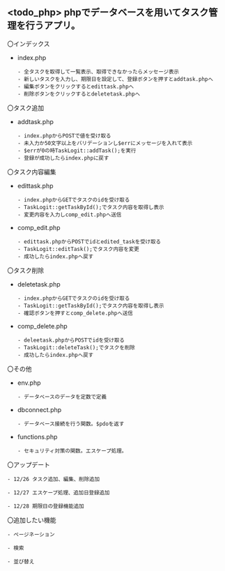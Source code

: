 ## <todo_php> phpでデータベースを用いてタスク管理を行うアプリ。

〇インデックス

  - index.php

        - 全タスクを取得して一覧表示、取得できなかったらメッセージ表示
        - 新しいタスクを入力し、期限日を設定して、登録ボタンを押すとaddtask.phpへ
        - 編集ボタンをクリックするとedittask.phpへ
        - 削除ボタンをクリックするとdeletetask.phpへ

〇タスク追加

  - addtask.php

        - index.phpからPOSTで値を受け取る
        - 未入力か50文字以上をバリデーションし$errにメッセージを入れて表示
        - $errが0の時TaskLogit::addTask();を実行
        - 登録が成功したらindex.phpに戻す

〇タスク内容編集

  - edittask.php

        - index.phpからGETでタスクのidを受け取る
        - TaskLogit::getTaskById();でタスク内容を取得し表示
        - 変更内容を入力しcomp_edit.phpへ送信

  - comp_edit.php

        - edittask.phpからPOSTでidとedited_taskを受け取る
        - TaskLogit::editTask();でタスク内容を変更
        - 成功したらindex.phpへ戻す

〇タスク削除

  - deletetask.php

        - index.phpからGETでタスクのidを受け取る
        - TaskLogit::getTaskById();でタスク内容を取得し表示
        - 確認ボタンを押すとcomp_delete.phpへ送信

  - comp_delete.php

        - deleetask.phpからPOSTでidを受け取る
        - TaskLogit::deleteTask();でタスクを削除
        - 成功したらindex.phpへ戻す

〇その他

  - env.php

        - データベースのデータを定数で定義
  
  - dbconnect.php

        - データベース接続を行う関数。$pdoを返す

  - functions.php
  
        - セキュリティ対策の関数。エスケープ処理。
    
〇アップデート
  
    - 12/26 タスク追加、編集、削除追加
  
    - 12/27 エスケープ処理、追加日登録追加

    - 12/28 期限日の登録機能追加
  
〇追加したい機能

    - ページネーション

    - 検索

    - 並び替え


